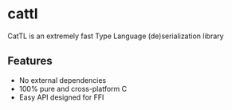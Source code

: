 # cattl
CatTL is an extremely fast Type Language (de)serialization library

## Features
* No external dependencies
* 100% pure and cross-platform C
* Easy API designed for FFI
